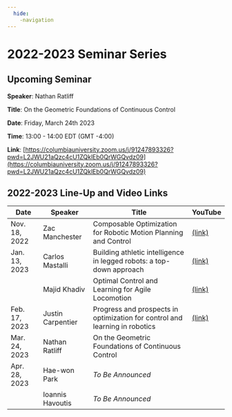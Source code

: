 ```yaml
---
  hide:
    -navigation
---
```


# 2022-2023 Seminar Series

## Upcoming Seminar

**Speaker**: Nathan Ratliff

**Title**: On the Geometric Foundations of Continuous Control

**Date**: Friday, March 24th 2023

**Time**: 13:00 - 14:00 EDT (GMT -4:00)

**Link**: [https://columbiauniversity.zoom.us/j/91247893326?pwd=L2JWU21aQzc4cU1ZQklEb0QrWGQvdz09](https://columbiauniversity.zoom.us/j/91247893326?pwd=L2JWU21aQzc4cU1ZQklEb0QrWGQvdz09)

## 2022-2023 Line-Up and Video Links

| Date | Speaker | Title | YouTube |
| ----------- | ----------- | ----------- | ----------- |
| Nov. 18, 2022 | Zac Manchester | Composable Optimization for Robotic Motion Planning and Control | [(link)](https://www.youtube.com/watch?v=6tPx5kM4A3E&ab_channel=Model-BasedOptimization) |
| Jan. 13, 2023 | Carlos Mastalli | Building athletic intelligence in legged robots: a top-down approach | [(link)](https://www.youtube.com/watch?v=ljkN7jclsWM) |
|  | Majid Khadiv | Optimal Control and Learning for Agile Locomotion | [(link)](https://youtu.be/ljkN7jclsWM?t=1638) |
| Feb. 17, 2023 | Justin Carpentier | Progress and prospects in optimization for control and learning in robotics | [(link)](https://www.youtube.com/watch?v=tG64oj5GrsE) |
| Mar. 24, 2023 | Nathan Ratliff | On the Geometric Foundations of Continuous Control |  |
| Apr. 28, 2023 | Hae-won Park | *To Be Announced* |  |
| | Ioannis Havoutis | *To Be Announced* |  |
